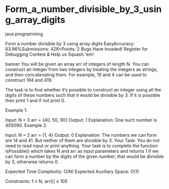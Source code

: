 # Form_a_number_divisible_by_3_using_array_digits
java programming


Form a number divisible by 3 using array digits
EasyAccuracy: 63.96%Submissions: 42K+Points: 2
Bugs Have Invaded! Register for Debugging Contest & Help us Squash 'em!

banner
You will be given an array arr of integers of length N. You can construct an integer from two integers by treating the integers as strings, and then concatenating them. For example, 19 and 4 can be used to construct 194 and 419.

The task is to find whether it’s possible to construct an integer using all the digits of these numbers such that it would be divisible by 3.
If it is possible then print 1 and if not print 0.

Example 1:

Input: N = 3
arr = {40, 50, 90}
Output: 1
Explanation: One such number is 405090.
Example 2:

Input: N = 2
arr = {1, 4}
Output: 0
Explanation: The numbers we can form 
are 14 and 41. But neither of them are 
divisible by 3.
Your Task:
You do not need to read input or print anything. Your task is to complete the function isPossible() which takes N and arr as input parameters and returns 1 if we can form a number by the digits of the given number, that would be divisible by 3, otherwise returns 0.

Expected Time Complexity: O(N)
Expected Auxiliary Space: O(1)

Constraints:
1 ≤ N, arr[i] ≤ 105


